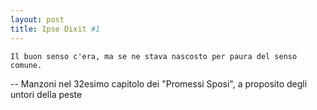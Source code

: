 ```yaml
---
layout: post
title: Ipse Dixit #1
---
```


```
Il buon senso c'era, ma se ne stava nascosto per paura del senso comune.
```
-- Manzoni nel 32esimo capitolo dei "Promessi Sposi", a proposito degli untori della peste
